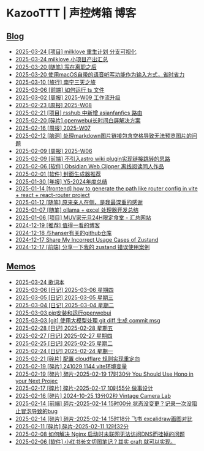 # KazooTTT | 声控烤箱 博客

## [Blog](https://blog.kazoottt.top/posts/)
<!-- BLOG-POST-LIST:START -->
 - [2025-03-24 [项目] milklove 重生计划 分支可视化](https://blog.kazoottt.top/posts/milklove-project-reborn/)
 - [2025-03-24 milklove 小项目产出汇总](https://blog.kazoottt.top/posts/milklove-%E5%B0%8F%E9%A1%B9%E7%9B%AE%E4%BA%A7%E5%87%BA%E6%B1%87%E6%80%BB/)
 - [2025-03-20 [随笔] 写在离职之后](https://blog.kazoottt.top/posts/post-resignation-reflections/)
 - [2025-03-20 使用macOS自带的语音听写功能作为输入方式，省时省力](https://blog.kazoottt.top/posts/using-macos-built-in-voice-dictation-as-input/)
 - [2025-03-10 [旅行] 南宁三天之旅](https://blog.kazoottt.top/posts/nanning-three-day-trip/)
 - [2025-03-06 [前端] 如何运行 ts 文件](https://blog.kazoottt.top/posts/how-to-run-ts-files/)
 - [2025-03-02 [周报] 2025-W09 工作流升级](https://blog.kazoottt.top/posts/2025-W09/)
 - [2025-02-23 [周报] 2025-W08](https://blog.kazoottt.top/posts/2025-W08/)
 - [2025-02-21 [项目] rsshub 中新增 asianfanfics 路由](https://blog.kazoottt.top/posts/fragmented-notes-2025-02-21-16-38-50/)
 - [2025-02-20 [碎片] openwebui长时间白屏解决方案](https://blog.kazoottt.top/posts/openwebui-long-loading-white-screen-solution/)
 - [2025-02-16 [周报] 2025-W07](https://blog.kazoottt.top/posts/2025-W07/)
 - [2025-02-12 [脑洞] 处理markdown图片链接包含空格导致无法预览图片的问题](https://blog.kazoottt.top/posts/handling-markdown-image-links-containing-spaces-causing-preview-failures/)
 - [2025-02-09 [周报] 2025-W06](https://blog.kazoottt.top/posts/2025-W06/)
 - [2025-02-09 [前端] 不引入astro wiki plugin实现链接跳转的思路](https://blog.kazoottt.top/posts/redirect-links-without-astro-wiki-plugin/)
 - [2025-02-06 [软件] Obsidian Web Clipper 离线阅读同人作品](https://blog.kazoottt.top/posts/obsidian-web-clipper-offline-reading-fanfics/)
 - [2025-02-01 [软件] 封面生成器推荐](https://blog.kazoottt.top/posts/cover-generator/)
 - [2025-01-30 [年报] Y5-2024年度总结](https://blog.kazoottt.top/posts/2024-annual-summary/)
 - [2025-01-14 [frontend] how to generate the path like router config in vite + react + react-router project](https://blog.kazoottt.top/posts/how-to-generate-the-path-like-router-config-in-vite-react-react-router-project/)
 - [2025-01-12 [随笔] 原来亲人在侧，是我最深重的感谢](https://blog.kazoottt.top/posts/plain-and-simple-is-true/)
 - [2025-01-07 [随笔] ollama + excel 处理器开发总结](https://blog.kazoottt.top/posts/ollama-excel-processor-development-summary/)
 - [2025-01-06 [项目] MUV家元旦24H限定食堂 - 汇总网站](https://blog.kazoottt.top/posts/milklovemuv/)
 - [2024-12-19 [推荐] 值得一看的博客](https://blog.kazoottt.top/posts/blogs-worth-reading/)
 - [2024-12-18 与hanser有关的github仓库](https://blog.kazoottt.top/posts/hanser-repository/)
 - [2024-12-17 Share My Incorrect Usage Cases of Zustand](https://blog.kazoottt.top/posts/share-my-incorrect-usage-case-of-zustand-en/)
 - [2024-12-17 [前端] 分享一下我的 zustand 错误使用案例](https://blog.kazoottt.top/posts/zustand-use-record/)<!-- BLOG-POST-LIST:END -->

## [Memos](https://blog.kazoottt.top/notes/)
<!-- MEMO-POST-LIST:START -->
 - [2025-03-24 歌词本](https://blog.kazoottt.top/notes/lyrics-book/)
 - [2025-03-06 [日记] 2025-03-06 星期四](https://blog.kazoottt.top/notes/diary-2025-03-06/)
 - [2025-03-05 [日记] 2025-03-05  星期三](https://blog.kazoottt.top/notes/diary-2025-03-05/)
 - [2025-03-04 [日记] 2025-03-04  星期二](https://blog.kazoottt.top/notes/diary-2025-03-04/)
 - [2025-03-03 pip安装和运行openwebui](https://blog.kazoottt.top/notes/how-to-install-and-run-openwebui-with-pip/)
 - [2025-03-03 [git] 使用大模型处理 git diff 生成 commit msg](https://blog.kazoottt.top/notes/use-llm-to-generate-commit-message-from-git-diff/)
 - [2025-02-28 [日记] 2025-02-28 星期五](https://blog.kazoottt.top/notes/diary-2025-02-28/)
 - [2025-02-27 [日记] 2025-02-27  星期四](https://blog.kazoottt.top/notes/diary-2025-02-27/)
 - [2025-02-25 [日记] 2025-02-25 星期二](https://blog.kazoottt.top/notes/diary-2025-02-25/)
 - [2025-02-24 [日记] 2025-02-24  星期一](https://blog.kazoottt.top/notes/diary-2025-02-24/)
 - [2025-02-21 [碎片] 配置 cloudflare 规则实现重定向](https://blog.kazoottt.top/notes/fragmented-notes-2025-02-21-15-44-58/)
 - [2025-02-19 [碎片] 241029 1144 vite环境变量](https://blog.kazoottt.top/notes/fragmented-notes-2025-02-19-21-11-25/)
 - [2025-02-19 [碎片] 碎片-2025-02-19 17时30分 You Should Use Hono in your Next Projec](https://blog.kazoottt.top/notes/fragmented-notes-2025-02-19-17-30-55/)
 - [2025-02-17 [碎片] 碎片-2025-02-17 10时55分 做事设计](https://blog.kazoottt.top/notes/fragmented-notes-2025-02-17-10-55-29/)
 - [2025-02-16 [碎片] 2024-10-25 13分02秒 Vintage Camera Lab](https://blog.kazoottt.top/notes/fragmented-notes-2025-02-16-23-41-18/)
 - [2025-02-14 [前端] 碎片-2025-02-14 15时00分 状态没变更？记录一次没阻止冒泡导致的bug](https://blog.kazoottt.top/notes/fragmented-notes-2025-02-14-15-00-49/)
 - [2025-02-14 [碎片] 碎片-2025-02-14 15时18分 飞书 excalidraw画图对比](https://blog.kazoottt.top/notes/fragmented-notes-2025-02-14-15-18-56/)
 - [2025-02-11 [碎片] 碎片-2025-02-11 12时32分](https://blog.kazoottt.top/notes/fragmented-notes-2025-02-11-12-32-42/)
 - [2025-02-08 如何解决 Nginx 启动时未联网无法访问DNS而挂掉的问题](https://blog.kazoottt.top/notes/nginx-startup-fix-configure-local-hosts-file/)
 - [2025-02-06 [软件] 小红书长文切图笔记？其实 craft 就可以实现。](https://blog.kazoottt.top/notes/use-craft-to-cut-the-long-text-note-of-xiaohongshu/)<!-- MEMO-POST-LIST:END -->
